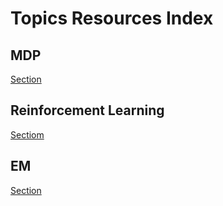 # Topics Resources Index

## MDP
[Section](mdp.md)

## Reinforcement Learning
[Sectiom](rl.md)

## EM
[Section](em.md)

